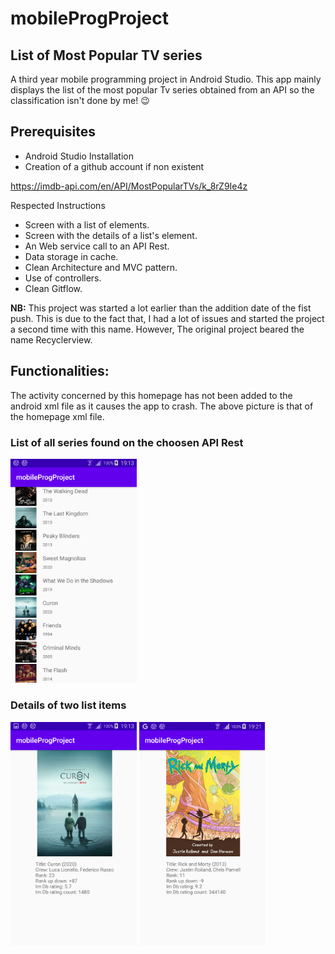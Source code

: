 # mobileProgProject


## List of Most Popular TV series

A third year mobile programming project in Android Studio. This app mainly displays the list of the most popular Tv series obtained from an API so the classification isn't done by me! :wink:

## Prerequisites 
- Android Studio Installation
- Creation of a github account if non existent

https://imdb-api.com/en/API/MostPopularTVs/k_8rZ9Ie4z

Respected Instructions
- Screen with a list of elements.
- Screen with the details of a list's element.
- An Web service call to an API Rest.
- Data storage in cache.
- Clean Architecture and MVC pattern.
- Use of controllers.
- Clean Gitflow.

**NB:** This project was started a lot earlier than the addition date of the fist push. This is due to the fact that, I had a lot of issues and started the project a second time with this name. However, The original project beared the name Recyclerview.


## Functionalities:

The activity concerned by this homepage has not been added to the android xml file as it causes the app to crash. The above picture is that of the homepage xml file.


### List of all series found on the choosen API Rest

<img src="https://github.com/TMetagang/mobileProgProject/blob/master/images/Screenshot_2020-06-23-19-13-41.png" width="40%" >


### Details of two list items
<img src="https://github.com/TMetagang/mobileProgProject/blob/master/images/Screenshot_2020-06-23-19-13-53.png" width="40%" >
<img src="https://github.com/TMetagang/mobileProgProject/blob/master/images/Screenshot_2020-06-23-19-21-41.png" width="40%" >





